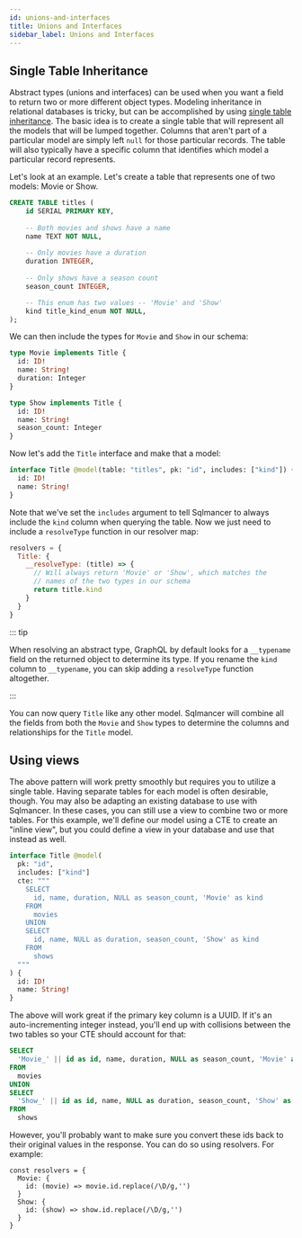 ```yaml
---
id: unions-and-interfaces
title: Unions and Interfaces
sidebar_label: Unions and Interfaces
---
```


## Single Table Inheritance

Abstract types (unions and interfaces) can be used when you want a field to return two or more different object types. Modeling inheritance in relational databases is tricky, but can be accomplished by using [single table inheritance](https://martinfowler.com/eaaCatalog/singleTableInheritance.html). The basic idea is to create a single table that will represent all the models that will be lumped together. Columns that aren't part of a particular model are simply left `null` for those particular records. The table will also typically have a specific column that identifies which model a particular record represents.

Let's look at an example. Let's create a table that represents one of two models: Movie or Show.

```sql
CREATE TABLE titles (
    id SERIAL PRIMARY KEY,
    
    -- Both movies and shows have a name
    name TEXT NOT NULL,
    
    -- Only movies have a duration
    duration INTEGER,
    
    -- Only shows have a season count
    season_count INTEGER,

    -- This enum has two values -- 'Movie' and 'Show'
    kind title_kind_enum NOT NULL,
);
```

We can then include the types for `Movie` and `Show` in our schema:

```graphql
type Movie implements Title {
  id: ID!
  name: String!
  duration: Integer
}

type Show implements Title {
  id: ID!
  name: String!
  season_count: Integer
}
```

Now let's add the `Title` interface and make that a model:

```graphql
interface Title @model(table: "titles", pk: "id", includes: ["kind"]) {
  id: ID!
  name: String!
}
```

Note that we've set the `includes` argument to tell Sqlmancer to always include the `kind` column when querying the table. Now we just need to include a `resolveType` function in our resolver map:

```js
resolvers = {
  Title: {
    __resolveType: (title) => {
      // Will always return 'Movie' or 'Show', which matches the
      // names of the two types in our schema
      return title.kind
    }
  }
}
```

::: tip

When resolving an abstract type, GraphQL by default looks for a `__typename` field on the returned object to determine its type. If you rename the `kind` column to `__typename`, you can skip adding a `resolveType` function altogether.

:::

You can now query `Title` like any other model. Sqlmancer will combine all the fields from both the `Movie` and `Show` types to determine the columns and relationships for the `Title` model.

## Using views

The above pattern will work pretty smoothly but requires you to utilize a single table. Having separate tables for each model is often desirable, though. You may also be adapting an existing database to use with Sqlmancer. In these cases, you can still use a view to combine two or more tables. For this example, we'll define our model using a CTE to create an "inline view", but you could define a view in your database and use that instead as well.

```graphql
interface Title @model(
  pk: "id",
  includes: ["kind"]
  cte: """
    SELECT
      id, name, duration, NULL as season_count, 'Movie' as kind
    FROM
      movies
    UNION
    SELECT
      id, name, NULL as duration, season_count, 'Show' as kind
    FROM
      shows
  """
) {
  id: ID!
  name: String!
}
```

The above will work great if the primary key column is a UUID. If it's an auto-incrementing integer instead, you'll end up with collisions between the two tables so your CTE should account for that:

```sql
SELECT
  'Movie_' || id as id, name, duration, NULL as season_count, 'Movie' as kind
FROM
  movies
UNION
SELECT
  'Show_' || id as id, name, NULL as duration, season_count, 'Show' as kind
FROM
  shows
```

However, you'll probably want to make sure you convert these ids back to their original values in the response. You can do so using resolvers. For example:

```
const resolvers = {
  Movie: {
    id: (movie) => movie.id.replace(/\D/g,'')
  }
  Show: {
    id: (show) => show.id.replace(/\D/g,'')
  }
}
```
